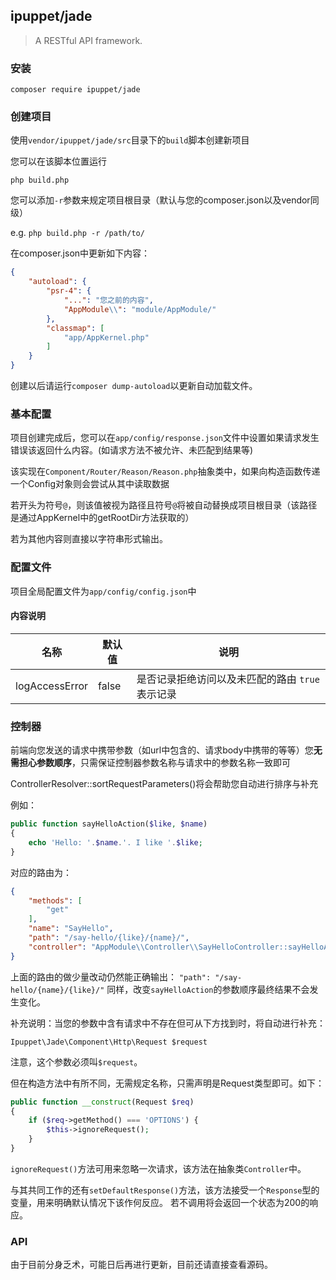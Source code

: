 ## ipuppet/jade
> A RESTful API framework.

### 安装
`composer require ipuppet/jade`

### 创建项目
使用`vendor/ipuppet/jade/src`目录下的`build`脚本创建新项目

您可以在该脚本位置运行

`php build.php`

您可以添加`-r`参数来规定项目根目录（默认与您的composer.json以及vendor同级）

e.g. `php build.php -r /path/to/`

在composer.json中更新如下内容：
```json
{
    "autoload": {
        "psr-4": {
            "...": "您之前的内容",
            "AppModule\\": "module/AppModule/"
        },
        "classmap": [
            "app/AppKernel.php"
        ]
    }
}
```
创建以后请运行`composer dump-autoload`以更新自动加载文件。


### 基本配置

项目创建完成后，您可以在`app/config/response.json`文件中设置如果请求发生错误该返回什么内容。(如请求方法不被允许、未匹配到结果等)

该实现在`Component/Router/Reason/Reason.php`抽象类中，如果向构造函数传递一个Config对象则会尝试从其中读取数据

若开头为符号`@`，则该值被视为路径且符号`@`将被自动替换成项目根目录（该路径是通过AppKernel中的getRootDir方法获取的）

若为其他内容则直接以字符串形式输出。

### 配置文件

项目全局配置文件为`app/config/config.json`中

#### 内容说明

| 名称 | 默认值 | 说明 |
| --- | --- | --- |
| logAccessError | false | 是否记录拒绝访问以及未匹配的路由 `true`表示记录 |

### 控制器

前端向您发送的请求中携带参数（如url中包含的、请求body中携带的等等）您**无需担心参数顺序**，只需保证控制器参数名称与请求中的参数名称一致即可

ControllerResolver::sortRequestParameters()将会帮助您自动进行排序与补充

例如：

```php
public function sayHelloAction($like, $name)
{
    echo 'Hello: '.$name.'. I like '.$like;
}
```

对应的路由为：

```json
{
    "methods": [
        "get"
    ],
    "name": "SayHello",
    "path": "/say-hello/{like}/{name}/",
    "controller": "AppModule\\Controller\\SayHelloController::sayHelloAction"
}
```

上面的路由的做少量改动仍然能正确输出：
`"path": "/say-hello/{name}/{like}/"`
同样，改变`sayHelloAction`的参数顺序最终结果不会发生变化。

补充说明：当您的参数中含有请求中不存在但可从下方找到时，将自动进行补充：

`Ipuppet\Jade\Component\Http\Request $request`

注意，这个参数必须叫`$request`。

但在构造方法中有所不同，无需规定名称，只需声明是Request类型即可。如下：

```php
public function __construct(Request $req)
{
    if ($req->getMethod() === 'OPTIONS') {
        $this->ignoreRequest();
    }
}
```

`ignoreRequest()`方法可用来忽略一次请求，该方法在抽象类`Controller`中。

与其共同工作的还有`setDefaultResponse()`方法，该方法接受一个`Response`型的变量，用来明确默认情况下该作何反应。
若不调用将会返回一个状态为200的响应。

### API

由于目前分身乏术，可能日后再进行更新，目前还请直接查看源码。